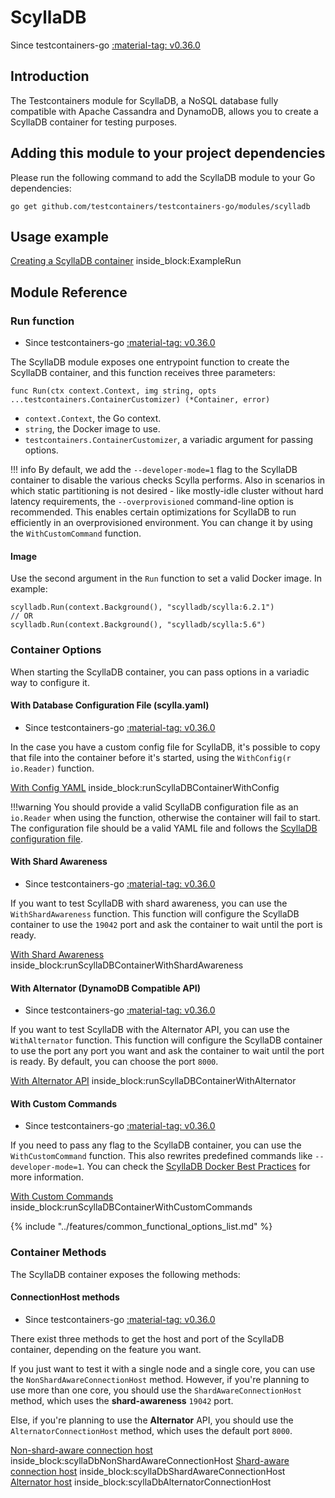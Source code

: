 # ScyllaDB

Since testcontainers-go <a href="https://github.com/testcontainers/testcontainers-go/releases/tag/v0.36.0"><span class="tc-version">:material-tag: v0.36.0</span></a>

## Introduction

The Testcontainers module for ScyllaDB, a NoSQL database fully compatible with Apache Cassandra and DynamoDB, allows you
to create a ScyllaDB container for testing purposes.

## Adding this module to your project dependencies

Please run the following command to add the ScyllaDB module to your Go dependencies:

```shell
go get github.com/testcontainers/testcontainers-go/modules/scylladb
```

## Usage example

<!--codeinclude-->
[Creating a ScyllaDB container](../../modules/scylladb/examples_test.go) inside_block:ExampleRun
<!--/codeinclude-->

## Module Reference

### Run function

- Since testcontainers-go <a href="https://github.com/testcontainers/testcontainers-go/releases/tag/v0.36.0"><span class="tc-version">:material-tag: v0.36.0</span></a>

The ScyllaDB module exposes one entrypoint function to create the ScyllaDB container, and this function receives three parameters:

```golang
func Run(ctx context.Context, img string, opts ...testcontainers.ContainerCustomizer) (*Container, error)
```

- `context.Context`, the Go context.
- `string`, the Docker image to use.
- `testcontainers.ContainerCustomizer`, a variadic argument for passing options.

!!! info
    By default, we add the `--developer-mode=1` flag to the ScyllaDB container to disable the various checks Scylla
    performs.
    Also in scenarios in which static partitioning is not desired - like mostly-idle cluster without hard latency
    requirements, the `--overprovisioned` command-line option is recommended. This enables certain optimizations for ScyllaDB
    to run efficiently in an overprovisioned environment. You can change it by using the `WithCustomCommand` function.

#### Image

Use the second argument in the `Run` function to set a valid Docker image.
In example:

```golang
scylladb.Run(context.Background(), "scylladb/scylla:6.2.1")
// OR
scylladb.Run(context.Background(), "scylladb/scylla:5.6")
```

### Container Options

When starting the ScyllaDB container, you can pass options in a variadic way to configure it.

#### With Database Configuration File (scylla.yaml)

- Since testcontainers-go <a href="https://github.com/testcontainers/testcontainers-go/releases/tag/v0.36.0"><span class="tc-version">:material-tag: v0.36.0</span></a>

In the case you have a custom config file for ScyllaDB, it's possible to copy that file into the container before it's
started, using the `WithConfig(r io.Reader)` function.

<!--codeinclude-->
[With Config YAML](../../modules/scylladb/examples_test.go) inside_block:runScyllaDBContainerWithConfig
<!--/codeinclude-->
!!!warning
    You should provide a valid ScyllaDB configuration file as an `io.Reader` when using the function, otherwise the container will fail to
    start. The configuration file should be a valid YAML file and follows
    the [ScyllaDB configuration file](https://github.com/scylladb/scylladb/blob/master/conf/scylla.yaml).

#### With Shard Awareness

- Since testcontainers-go <a href="https://github.com/testcontainers/testcontainers-go/releases/tag/v0.36.0"><span class="tc-version">:material-tag: v0.36.0</span></a>

If you want to test ScyllaDB with shard awareness, you can use the `WithShardAwareness` function. This function will
configure the ScyllaDB container to use the `19042` port and ask the container to wait until the port is ready.

<!--codeinclude-->
[With Shard Awareness](../../modules/scylladb/examples_test.go) inside_block:runScyllaDBContainerWithShardAwareness
<!--/codeinclude-->

#### With Alternator (DynamoDB Compatible API)

- Since testcontainers-go <a href="https://github.com/testcontainers/testcontainers-go/releases/tag/v0.36.0"><span class="tc-version">:material-tag: v0.36.0</span></a>

If you want to test ScyllaDB with the Alternator API, you can use the `WithAlternator` function. This function will
configure the ScyllaDB container to use the port any port you want and ask the container to wait until the port is
ready.
By default, you can choose the port `8000`.

<!--codeinclude-->
[With Alternator API](../../modules/scylladb/examples_test.go) inside_block:runScyllaDBContainerWithAlternator
<!--/codeinclude-->

#### With Custom Commands

- Since testcontainers-go <a href="https://github.com/testcontainers/testcontainers-go/releases/tag/v0.36.0"><span class="tc-version">:material-tag: v0.36.0</span></a>

If you need to pass any flag to the ScyllaDB container, you can use the `WithCustomCommand` function. This also rewrites
predefined commands like `--developer-mode=1`. You can check
the [ScyllaDB Docker Best Practices](https://opensource.docs.scylladb.com/stable/operating-scylla/procedures/tips/best-practices-scylla-on-docker.html) for more information.

<!--codeinclude-->
[With Custom Commands](../../modules/scylladb/examples_test.go) inside_block:runScyllaDBContainerWithCustomCommands
<!--/codeinclude-->

{% include "../features/common_functional_options_list.md" %}

### Container Methods

The ScyllaDB container exposes the following methods:

#### ConnectionHost methods

- Since testcontainers-go <a href="https://github.com/testcontainers/testcontainers-go/releases/tag/v0.36.0"><span class="tc-version">:material-tag: v0.36.0</span></a>

There exist three methods to get the host and port of the ScyllaDB container, depending on the feature you want.

If you just want to test it with a single node and a single core, you can use the `NonShardAwareConnectionHost` method. However, if you're planning
to use more than one core, you should use the `ShardAwareConnectionHost` method, which uses the **shard-awareness** `19042` port.

Else, if you're planning to use the **Alternator** API, you should use the `AlternatorConnectionHost` method,
which uses the default port `8000`.

<!--codeinclude-->
[Non-shard-aware connection host](../../modules/scylladb/examples_test.go) inside_block:scyllaDbNonShardAwareConnectionHost
[Shard-aware connection host](../../modules/scylladb/examples_test.go) inside_block:scyllaDbShardAwareConnectionHost
[Alternator host](../../modules/scylladb/examples_test.go) inside_block:scyllaDbAlternatorConnectionHost
<!--/codeinclude-->
